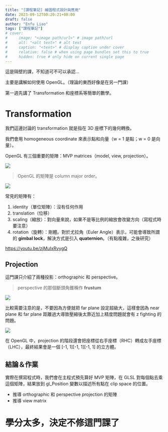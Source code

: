 ```yaml
---
title: "[課程筆記] 繪圖程式設計與應用"
date: 2023-09-12T00:20:21+08:00
draft: false
author: "Enfu Liao"
tags: ["課程筆記"]
# cover:
#     image: "<image path/url>" # image path/url
#     alt: "<alt text>" # alt text
#     caption: "<text>" # display caption under cover
#     relative: false # when using page bundles set this to true
#     hidden: true # only hide on current single page
---
```


這是隔壁的課，不知道可不可以承認...

主要是講解如何使用 OpenGL。（理論的東西好像是在另一門課）

第一週先講了 Transformation 和座標系等簡單的數學。

# Transformation
我們這邊討論的 transformation 就是指在 3D 座標下的幾何轉換。

我們會用 homogeneous coordinate 來表示點和向量（w = 1 是點；w = 0 是向量）。

OpenGL 有三個重要的矩陣：MVP matrices（model, view, projection）。

![](https://developer.download.nvidia.com/CgTutorial/elementLinks/fig4_1.jpg)

> OpenGL 的矩陣是 column major order。

![](https://upload.wikimedia.org/wikipedia/commons/thumb/4/4d/Row_and_column_major_order.svg/1200px-Row_and_column_major_order.svg.png)

常見的矩陣有：
1. identity（單位矩陣）：沒有任何作用
2. translation（位移）
3. scaling（縮放）：對向量來說，如果不是等比例的縮放會改變方向（寫程式時要注意）
4. rotation（旋轉）：剛體。對於尤拉角（Euler Angle）表示，可能會導致所謂的 **gimbal lock**，解決方式是引入 **quaternion**。（有點複雜，之後研究）

https://youtu.be/zjMuIxRvygQ

## Projection
這門課只介紹了兩種投影：orthographic 和 perspective。

> perspective 的那個斷頭角錐稱作 **frustum**

![](https://i.stack.imgur.com/q1SNB.png)

比較需要注意的是，不要因為方便就把 far plane 設定超級大，這樣會因為 near plane 和 far plane 距離過大導致壓縮後太靠近加上精度問題就會有 z fighting 的問題。

![](https://www.gameislearning.url.tw/pic/my/zBuffer03.jpg)

在 OpenGL 中，projection 的階段還會把座標從右手座標（RHC）轉成左手座標（LHC），最終結果會是一個 [-1, 1][-1, 1][-1, 1] 的立方體。

## 結論＆作業
實際在撰寫程式時，我們會在主程式預先算好 MVP 矩陣，在 GLSL 對每個點去乘這個矩陣，結果放到 gl_Position 變數以描述所有點在 clip space 的位置。

* 推導 orthographic 和 perspective projection 的矩陣
* 推導 view matrix


# 學分太多，決定不修這門課了